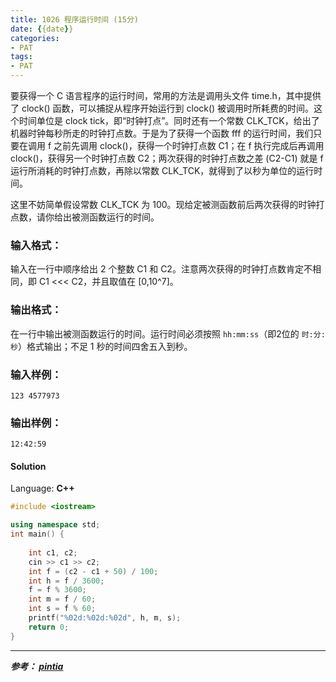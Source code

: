 ```yaml
---
title: 1026 程序运行时间 (15分)
date: {{date}}
categories:
- PAT
tags:
- PAT
---
```

要获得一个 C 语言程序的运行时间，常用的方法是调用头文件 time.h，其中提供了 clock() 函数，可以捕捉从程序开始运行到 clock()
被调用时所耗费的时间。这个时间单位是 clock tick，即“时钟打点”。同时还有一个常数 CLK_TCK，给出了机器时钟每秒所走的时钟打点数。于是为了获得一个函数 fff 的运行时间，我们只要在调用 f 之前先调用 clock()，获得一个时钟打点数 C1；在 f 执行完成后再调用 clock()，获得另一个时钟打点数 C2；两次获得的时钟打点数之差 (C2-C1) 就是 f 运行所消耗的时钟打点数，再除以常数 CLK_TCK，就得到了以秒为单位的运行时间。

这里不妨简单假设常数 CLK_TCK 为 100。现给定被测函数前后两次获得的时钟打点数，请你给出被测函数运行的时间。

### 输入格式：

输入在一行中顺序给出 2 个整数 C1 和 C2。注意两次获得的时钟打点数肯定不相同，即 C1 <<< C2，并且取值在 [0,10^7]。

### 输出格式：

在一行中输出被测函数运行的时间。运行时间必须按照 `hh:mm:ss`（即2位的 `时:分:秒`）格式输出；不足 1 秒的时间四舍五入到秒。

### 输入样例：

    
    
    123 4577973
    

### 输出样例：

    
    
    12:42:59
    

#### Solution

Language: **C++**
```C++
#include <iostream>

using namespace std;
int main() {
    
    int c1, c2;
    cin >> c1 >> c2;
    int f = (c2 - c1 + 50) / 100;
    int h = f / 3600;
    f = f % 3600;
    int m = f / 60;
    int s = f % 60;
    printf("%02d:%02d:%02d", h, m, s);
    return 0;
}
```

---
***参考：
[pintia](https://pintia.cn/problem-sets/994805260223102976/problems/994805295203598336)***
